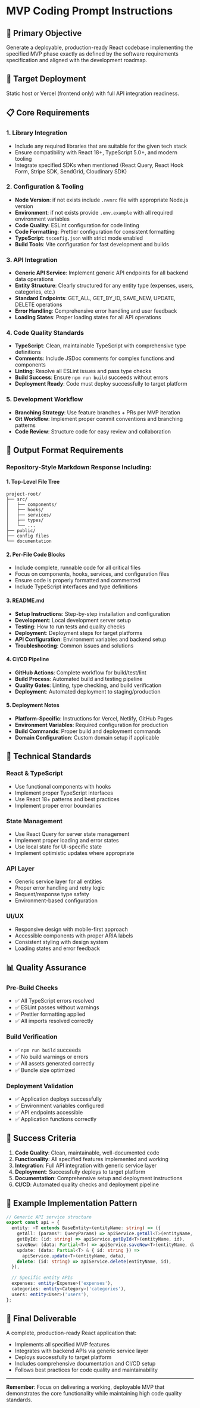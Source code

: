 # MVP Coding Prompt Instructions

## 🎯 **Primary Objective**

Generate a deployable, production-ready React codebase implementing the specified MVP phase exactly as defined by the software requirements specification and aligned with the development roadmap.

## 🚀 **Target Deployment**

Static host or Vercel (frontend only) with full API integration readiness.

## 📋 **Core Requirements**

### **1. Library Integration**

- Include any required libraries that are suitable for the given tech stack
- Ensure compatibility with React 18+, TypeScript 5.0+, and modern tooling
- Integrate specified SDKs when mentioned (React Query, React Hook Form, Stripe SDK, SendGrid, Cloudinary SDK)

### **2. Configuration & Tooling**

- **Node Version**: if not exists include `.nvmrc` file with appropriate Node.js version
- **Environment**: if not exists provide `.env.example` with all required environment variables
- **Code Quality**: ESLint configuration for code linting
- **Code Formatting**: Prettier configuration for consistent formatting
- **TypeScript**: `tsconfig.json` with strict mode enabled
- **Build Tools**: Vite configuration for fast development and builds

### **3. API Integration**

- **Generic API Service**: Implement generic API endpoints for all backend data operations
- **Entity Structure**: Clearly structured for any entity type (expenses, users, categories, etc.)
- **Standard Endpoints**: GET_ALL, GET_BY_ID, SAVE_NEW, UPDATE, DELETE operations
- **Error Handling**: Comprehensive error handling and user feedback
- **Loading States**: Proper loading states for all API operations

### **4. Code Quality Standards**

- **TypeScript**: Clean, maintainable TypeScript with comprehensive type definitions
- **Comments**: Include JSDoc comments for complex functions and components
- **Linting**: Resolve all ESLint issues and pass type checks
- **Build Success**: Ensure `npm run build` succeeds without errors
- **Deployment Ready**: Code must deploy successfully to target platform

### **5. Development Workflow**

- **Branching Strategy**: Use feature branches + PRs per MVP iteration
- **Git Workflow**: Implement proper commit conventions and branching patterns
- **Code Review**: Structure code for easy review and collaboration

## 📁 **Output Format Requirements**

### **Repository-Style Markdown Response Including:**

#### **1. Top-Level File Tree**

```
project-root/
├── src/
│   ├── components/
│   ├── hooks/
│   ├── services/
│   ├── types/
│   └── ...
├── public/
├── config files
└── documentation
```

#### **2. Per-File Code Blocks**

- Include complete, runnable code for all critical files
- Focus on components, hooks, services, and configuration files
- Ensure code is properly formatted and commented
- Include TypeScript interfaces and type definitions

#### **3. README.md**

- **Setup Instructions**: Step-by-step installation and configuration
- **Development**: Local development server setup
- **Testing**: How to run tests and quality checks
- **Deployment**: Deployment steps for target platforms
- **API Configuration**: Environment variables and backend setup
- **Troubleshooting**: Common issues and solutions

#### **4. CI/CD Pipeline**

- **GitHub Actions**: Complete workflow for build/test/lint
- **Build Process**: Automated build and testing pipeline
- **Quality Gates**: Linting, type checking, and build verification
- **Deployment**: Automated deployment to staging/production

#### **5. Deployment Notes**

- **Platform-Specific**: Instructions for Vercel, Netlify, GitHub Pages
- **Environment Variables**: Required configuration for production
- **Build Commands**: Proper build and deployment commands
- **Domain Configuration**: Custom domain setup if applicable

## 🔧 **Technical Standards**

### **React & TypeScript**

- Use functional components with hooks
- Implement proper TypeScript interfaces
- Use React 18+ patterns and best practices
- Implement proper error boundaries

### **State Management**

- Use React Query for server state management
- Implement proper loading and error states
- Use local state for UI-specific state
- Implement optimistic updates where appropriate

### **API Layer**

- Generic service layer for all entities
- Proper error handling and retry logic
- Request/response type safety
- Environment-based configuration

### **UI/UX**

- Responsive design with mobile-first approach
- Accessible components with proper ARIA labels
- Consistent styling with design system
- Loading states and error feedback

## 📊 **Quality Assurance**

### **Pre-Build Checks**

- ✅ All TypeScript errors resolved
- ✅ ESLint passes without warnings
- ✅ Prettier formatting applied
- ✅ All imports resolved correctly

### **Build Verification**

- ✅ `npm run build` succeeds
- ✅ No build warnings or errors
- ✅ All assets generated correctly
- ✅ Bundle size optimized

### **Deployment Validation**

- ✅ Application deploys successfully
- ✅ Environment variables configured
- ✅ API endpoints accessible
- ✅ Application functions correctly

## 🎯 **Success Criteria**

1. **Code Quality**: Clean, maintainable, well-documented code
2. **Functionality**: All specified features implemented and working
3. **Integration**: Full API integration with generic service layer
4. **Deployment**: Successfully deploys to target platform
5. **Documentation**: Comprehensive setup and deployment instructions
6. **CI/CD**: Automated quality checks and deployment pipeline

## 📝 **Example Implementation Pattern**

```typescript
// Generic API service structure
export const api = {
  entity: <T extends BaseEntity>(entityName: string) => ({
    getAll: (params?: QueryParams) => apiService.getAll<T>(entityName, params),
    getById: (id: string) => apiService.getById<T>(entityName, id),
    saveNew: (data: Partial<T>) => apiService.saveNew<T>(entityName, data),
    update: (data: Partial<T> & { id: string }) =>
      apiService.update<T>(entityName, data),
    delete: (id: string) => apiService.delete(entityName, id),
  }),

  // Specific entity APIs
  expenses: entity<Expense>('expenses'),
  categories: entity<Category>('categories'),
  users: entity<User>('users'),
};
```

## 🚀 **Final Deliverable**

A complete, production-ready React application that:

- Implements all specified MVP features
- Integrates with backend APIs via generic service layer
- Deploys successfully to target platform
- Includes comprehensive documentation and CI/CD setup
- Follows best practices for code quality and maintainability

---

**Remember**: Focus on delivering a working, deployable MVP that demonstrates the core functionality while maintaining high code quality standards.
